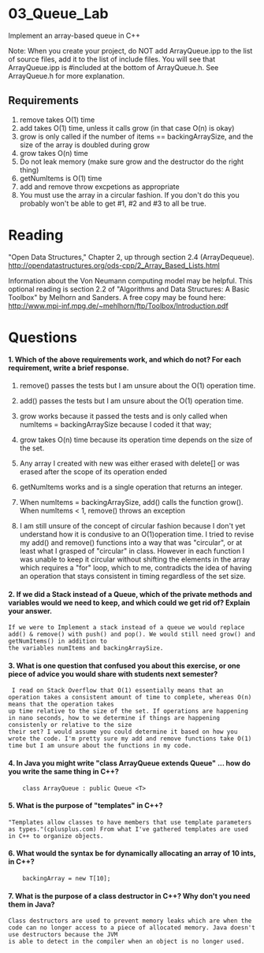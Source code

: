 03_Queue_Lab
============

Implement an array-based queue in C++

Note: When you create your project, do NOT add ArrayQueue.ipp to the list of source files, add it to the list of include files. You will see that ArrayQueue.ipp is #included at the bottom of ArrayQueue.h. See ArrayQueue.h for more explanation.

Requirements
------------

1. remove takes O(1) time
2. add takes O(1) time, unless it calls grow (in that case O(n) is okay)
3. grow is only called if the number of items == backingArraySize, and the size of the array is doubled during grow
4. grow takes O(n) time
5. Do not leak memory (make sure grow and the destructor do the right thing)
6. getNumItems is O(1) time
7. add and remove throw excpetions as appropriate
8. You must use the array in a circular fashion. If you don't do this you probably won't be able to get #1, #2 and #3 to all be true.

Reading
=======
"Open Data Structures," Chapter 2, up through section 2.4 (ArrayDequeue). http://opendatastructures.org/ods-cpp/2_Array_Based_Lists.html

Information about the Von Neumann computing model may be helpful. This optional reading is section 2.2 of "Algorithms and Data Structures: A Basic Toolbox" by Melhorn and Sanders. A free copy may be found here: http://www.mpi-inf.mpg.de/~mehlhorn/ftp/Toolbox/Introduction.pdf

Questions
=========

#### 1. Which of the above requirements work, and which do not? For each requirement, write a brief response.

1. remove() passes the tests but I am unsure about the O(1) operation time.
2. add() passes the tests but I am unsure about the O(1) operation time.

3. grow works because it passed the tests and is only called when numItems = backingArraySize because I coded it that way;

4. grow takes O(n) time because its operation time depends on the size of the set.

5. Any array I created with new was either erased with delete[] or was erased after the scope of its operation ended

6. getNumItems works and is a single operation that returns an integer.

7. When numItems = backingArraySize, add() calls the function grow(). When numItems < 1, remove() throws an exception

8. I am still unsure of the concept of circular fashion because I don't yet understand how it is condusive to an O(1)operation time. I tried to revise my add() and remove() functions
into a way that was "circular", or at least what I grasped of "circular" in class. However in each function I was unable to keep it circular without shifting the elements
in the array which requires a "for" loop, which to me, contradicts the idea of having an operation that stays consistent in timing regardless of the set size.

#### 2. If we did a Stack instead of a Queue, which of the private methods and variables would we need to keep, and which could we get rid of? Explain your answer.

	If we were to Implement a stack instead of a queue we would replace add() & remove() with push() and pop(). We would still need grow() and getNumItems() in addition to 
	the variables numItems and backingArraySize.

#### 3. What is one question that confused you about this exercise, or one piece of advice you would share with students next semester?
	 I read on Stack Overflow that O(1) essentially means that an operation takes a consistent amount of time to complete, whereas O(n) means that the operation takes
	up time relative to the size of the set. If operations are happening in nano seconds, how to we determine if things are happening consistenly or relative to the size
	their set? I would assume you could determine it based on how you wrote the code. I'm pretty sure my add and remove functions take O(1) time but I am unsure about the functions in my code.

#### 4. In Java you might write "class ArrayQueue extends Queue" ... how do you write the same thing in C++?

		class ArrayQueue : public Queue <T> 

#### 5. What is the purpose of "templates" in C++?

	"Templates allow classes to have members that use template parameters as types."(cplusplus.com) From what I've gathered templates are used in C++ to organize objects.

#### 6. What would the syntax be for dynamically allocating an array of 10 ints, in C++?

		backingArray = new T[10];

#### 7. What is the purpose of a class destructor in C++? Why don't you need them in Java?

	Class destructors are used to prevent memory leaks which are when the code can no longer access to a piece of allocated memory. Java doesn't use destructors because the JVM 
	is able to detect in the compiler when an object is no longer used.